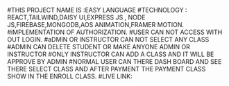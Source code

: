 #THIS PROJECT NAME IS :EASY LANGUAGE
#TECHNOLOGY : REACT,TAILWIND,DAISY UI,EXPRESS JS , NODE JS,FIREBASE,MONGODB,AOS ANIMATION,FRAMER MOTION.
#iMPLEMENTATION  OF AUTHORIZATION.
#USER CAN NOT ACCESS WITH OUT LOGIN.
#aDMIN OR INSTRUCTOR CAN NOT SELECT ANY CLASS
#ADMIN CAN DELETE STUDENT OR MAKE ANYONE ADMIN OR INSTRUCTOR
#ONLY INSTRUCTOR CAN ADD A CLASS AND IT WILL BE APPROVE BY ADMIN
#NORMAL USER CAN THERE DASH BOARD AND SEE THERE SELECT CLASS AND AFTER PAYMENT THE PAYMENT CLASS SHOW IN THE ENROLL CLASS.
#LIVE LINK:
